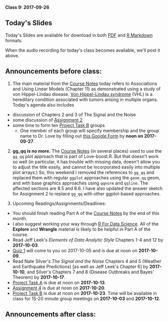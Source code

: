 **Class 9: 2017-09-26**

## Today's Slides

Today's Slides are available for download in both [PDF](https://github.com/THOMASELOVE/431slides/blob/master/class_09/431_2017_class-09-slides.pdf) and [R Markdown](https://github.com/THOMASELOVE/431slides/blob/master/class_09/431_2017_class-09-slides.Rmd) formats. 

When the audio recording for today's class becomes available, we'll post it above.

## Announcements before class:

1. The main material from the [Course Notes](https://thomaselove.github.io/431notes/) today refers to Associations and Using Linear Models (Chapter 11) as demonstrated using a study of von Hippel-Lindau disease. [Von Hippel-Lindau syndrome](http://www.cancer.net/cancer-types/von-hippel-lindau-syndrome) (VHL) is a hereditary condition associated with tumors arising in multiple organs. Today's agenda also includes
  + discussion of Chapters 2 and 3 of The Signal and the Noise
  + some discussion of [Assignment 2](https://github.com/THOMASELOVE/431homework/blob/master/HW2/README.md)
  + some time to form ten [Project Task B](https://github.com/THOMASELOVE/431project/tree/master/TaskB) groups
    + One member of each group will specify membership and the group name to Dr. Love by filling out [this Google Form](https://goo.gl/forms/WaQOdCEAW0wxdjJh2) by **noon on 2017-09-27**.

2. **gg_qq is no more.** The [Course Notes](https://thomaselove.github.io/431notes/index.html) (in several places) used to use the `gg_qq` plot approach that is part of Love-boost.R. But that doesn't work so well (in particular, it has trouble with missing data, doesn't allow you to adjust the title easily, and cannot be incorporated easily into multiple plot arrays.) So, this weekend I removed the references to `gg_qq` and replaced them with regular `ggplot` approaches using the `geom_qq` geom, and with base graphics approaches using `qqnorm` and `qqline`. The affected sections are 8.5 and 8.6. I have also updated the answer sketch for Assignment 2 to replace `gg_qq` with other ggplot-based approaches.

3. Upcoming Readings/Assignments/Deadlines:

- You should finish reading Part A of the [Course Notes](https://thomaselove.github.io/431notes/) by the end of this month.
- I also suggest working your way through [R For Data Science](http://r4ds.had.co.nz/). All of the **Explore** and **Wrangle** material is likely to be helpful in Part A of the course.
- Read Jeff Leek's *Elements of Data Analytic Style* Chapters 1-4 and 12 by **2017-10-03**.
- [Quiz 1](https://thomaselove.github.io/431syllabus/quizzes.html) will come to you on 2017-10-05 and is due at noon on **2017-10-09**.
- Read Nate Silver's *The Signal and the Noise* Chapters 4 and 5 (Weather and Earthquake Predictions) [as well as Jeff Leek's Chapter 6] by **2017-10-10**, and Silver's Chapters 7 and 8 (Disease Outbreaks and Bayes' Theorem) by **2017-10-17**.
- [Project Task A](https://github.com/THOMASELOVE/431project/tree/master/TaskA) is due at noon on **2017-10-13**.
- [Assignment 4](https://github.com/THOMASELOVE/431homework/blob/master/431-2017_assignment-4.md) is due at noon on **2017-10-20**.
- [Project Task B](https://github.com/THOMASELOVE/431project/tree/master/TaskB) is due at noon on **2017-10-23**. Time will be available in class for 15-20 minute group meetings on **2017-10-03** and **2017-10-12**.

## Announcements after class:


